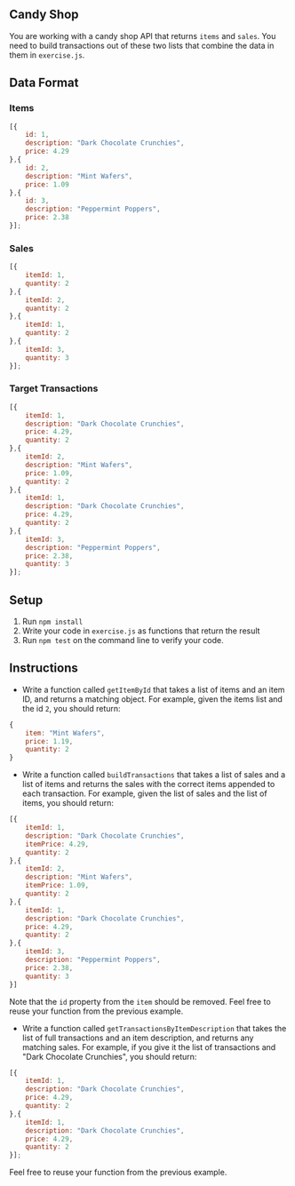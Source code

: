 ## Candy Shop

You are working with a candy shop API that returns `items` and `sales`. You need to build transactions out of these two lists that combine the data in them in `exercise.js`.

## Data Format

### Items

```js
[{
    id: 1,
    description: "Dark Chocolate Crunchies",
    price: 4.29
},{
    id: 2,
    description: "Mint Wafers",
    price: 1.09
},{
    id: 3,
    description: "Peppermint Poppers",
    price: 2.38
}];
```

### Sales

```js
[{
    itemId: 1,
    quantity: 2
},{
    itemId: 2,
    quantity: 2
},{
    itemId: 1,
    quantity: 2
},{
    itemId: 3,
    quantity: 3
}];
```

### Target Transactions

```js
[{
    itemId: 1,
    description: "Dark Chocolate Crunchies",
    price: 4.29,
    quantity: 2
},{
    itemId: 2,
    description: "Mint Wafers",
    price: 1.09,
    quantity: 2
},{
    itemId: 1,
    description: "Dark Chocolate Crunchies",
    price: 4.29,
    quantity: 2
},{
    itemId: 3,
    description: "Peppermint Poppers",
    price: 2.38,
    quantity: 3
}];
```

## Setup

1. Run `npm install`
1. Write your code in `exercise.js` as functions that return the result
1. Run `npm test` on the command line to verify your code.

## Instructions

* Write a function called `getItemById` that takes a list of items and an item ID, and returns a matching object. For example, given the items list and the id `2`, you should return:

```js
{
    item: "Mint Wafers",
    price: 1.19,
    quantity: 2
}
```

* Write a function called `buildTransactions` that takes a list of sales and a list of items and returns the sales with the correct items appended to each transaction. For example, given the list of sales and the list of items, you should return:

```js
[{
    itemId: 1,
    description: "Dark Chocolate Crunchies",
    itemPrice: 4.29,
    quantity: 2
},{
    itemId: 2,
    description: "Mint Wafers",
    itemPrice: 1.09,
    quantity: 2
},{
    itemId: 1,
    description: "Dark Chocolate Crunchies",
    price: 4.29,
    quantity: 2
},{
    itemId: 3,
    description: "Peppermint Poppers",
    price: 2.38,
    quantity: 3
}]
```

Note that the `id` property from the `item` should be removed. Feel free to reuse your function from the previous example.

* Write a function called `getTransactionsByItemDescription` that takes the list of full transactions and an item description, and returns any matching sales. For example, if you give it the list of transactions and "Dark Chocolate Crunchies", you should return:

```js
[{
    itemId: 1,
    description: "Dark Chocolate Crunchies",
    price: 4.29,
    quantity: 2
},{
    itemId: 1,
    description: "Dark Chocolate Crunchies",
    price: 4.29,
    quantity: 2
}];
```

Feel free to reuse your function from the previous example.
